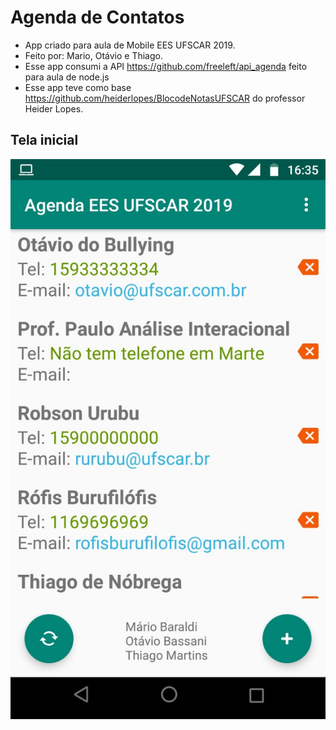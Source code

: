 # Agenda de Contatos
- App criado para aula de Mobile EES UFSCAR 2019.
- Feito por: Mario, Otávio e Thiago.
- Esse app consumi a API https://github.com/freeleft/api_agenda feito para aula de node.js
- Esse app teve como base https://github.com/heiderlopes/BlocodeNotasUFSCAR do professor Heider Lopes.

## Tela inicial
![alt text](https://raw.githubusercontent.com/freeleft/api_agenda/master/images/ff6ca5a6-f9f3-471d-b83a-560619f15455.jpg)
